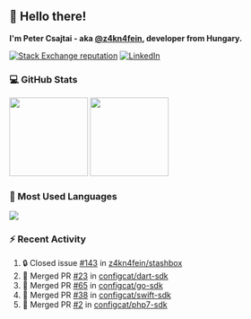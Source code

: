## 👋 Hello there!

**I'm Peter Csajtai - aka [@z4kn4fein](https://github.com/z4kn4fein), developer from Hungary.**

[![Stack Exchange reputation](https://img.shields.io/stackexchange/stackoverflow/r/8700582?color=orange&label=reputation&logo=stackoverflow&style=for-the-badge)](https://stackoverflow.com/users/8700582)
[![LinkedIn](https://img.shields.io/badge/linkedin-%230077B5.svg?style=for-the-badge&logo=linkedin&logoColor=white)](https://www.linkedin.com/in/csajtai-p%C3%A9ter-45395341/)

### 💻 GitHub Stats

<div>
  <img height="140px" src="https://github-readme-stats-pcsajtai.vercel.app/api?username=z4kn4fein&show_icons=true&hide_border=true&count_private=true&custom_title=Stats&theme=dracula&line_height=24&hide_title=true">
  <img height="140px" src="https://streak-stats.demolab.com?user=z4kn4fein&theme=dracula&hide_border=true">
  
</div>

### :toolbox: Most Used Languages

<img src="https://github-readme-stats-pcsajtai.vercel.app/api/top-langs/?username=z4kn4fein&theme=dracula&hide_border=true&layout=compact&langs_count=8&hide_title=true">

### :zap: Recent Activity

<!--START_SECTION:activity-->
1. 🔒 Closed issue [#143](https://github.com/z4kn4fein/stashbox/issues/143) in [z4kn4fein/stashbox](https://github.com/z4kn4fein/stashbox)
2. 🎉 Merged PR [#23](https://github.com/configcat/dart-sdk/pull/23) in [configcat/dart-sdk](https://github.com/configcat/dart-sdk)
3. 🎉 Merged PR [#65](https://github.com/configcat/go-sdk/pull/65) in [configcat/go-sdk](https://github.com/configcat/go-sdk)
4. 🎉 Merged PR [#38](https://github.com/configcat/swift-sdk/pull/38) in [configcat/swift-sdk](https://github.com/configcat/swift-sdk)
5. 🎉 Merged PR [#2](https://github.com/configcat/php7-sdk/pull/2) in [configcat/php7-sdk](https://github.com/configcat/php7-sdk)
<!--END_SECTION:activity-->
